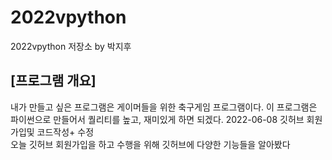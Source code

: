 # 2022vpython
2022vpython 저장소 by 박지후
## [프로그램 개요]  
내가 만들고 싶은 프로그램은 게이머들을 위한 축구게임 프로그램이다. 이 프로그램은 파이썬으로 만들어서 퀄리티를 높고, 재미있게 하면 되겠다.
2022-06-08 깃허브 회원가입및 코드작성+ 수정  
오늘 깃허브 회원가입을 하고 수행을 위해 깃허브에 다양한 기능들을 알아봤다
